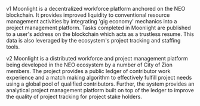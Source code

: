 v1
Moonlight is a decentralized workforce platform anchored on the NEO blockchain.  It provides improved liquidity to conventional resource management activities by integrating 'gig economy' mechanics into a project management platform.
Tasks completed in Moonlight are published to a user's address on the blockchain which acts as a trustless resume.  This data is also leveraged by the ecosystem's project tracking and staffing tools. 

v2
Moonlight is a distributed workforce and project management platform being developed in the NEO ecosystem by a number of City of Zion members. The project provides a public ledger of contributor work experience and a match making algorithm to effectively fulfill project needs using a global pool of qualified contributors. Further, the system provides an analytical project management platform built on top of the ledger to improve the quality of project tracking for project stake holders.
